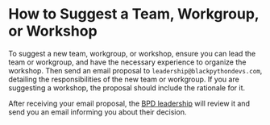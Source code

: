 # How to Suggest a Team, Workgroup, or Workshop

To suggest a new team, workgroup, or workshop, ensure you can lead the team or workgroup, and have the necessary experience to organize the workshop. Then send an email proposal to `leadership@blackpythondevs.com`, detailing the responsibilities of the new team or workgroup. If you are suggesting a workshop, the proposal should include the rationale for it.

After receiving your email proposal, the [BPD leadership](https://github.com/BlackPythonDevs/blackpythondevs/tree/main/roles/leadership) will review it and send you an email informing you about their decision.
